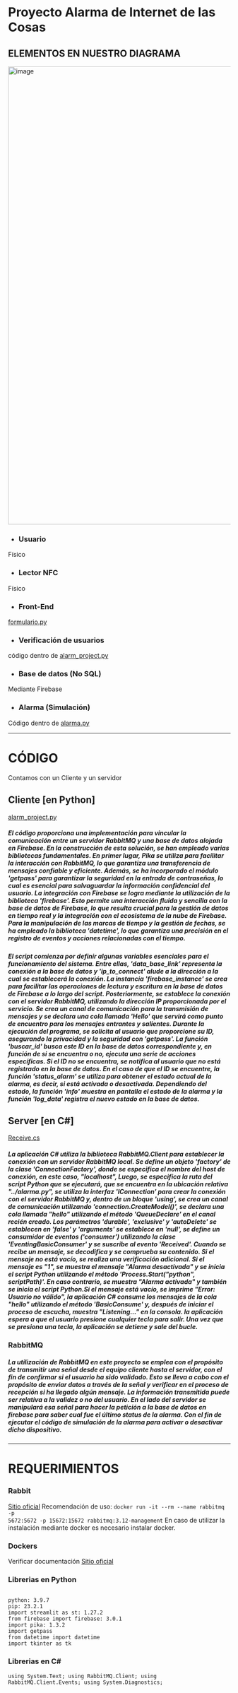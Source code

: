 # Proyecto Alarma de Internet de las Cosas

## ELEMENTOS EN NUESTRO DIAGRAMA
<img width="1037" alt="image" src="https://github.com/ChristopheTuz/proyecto-iot-alarma/assets/60182870/038c80b2-aa72-446d-bd87-373e3d0711ea">

- ### Usuario
Físico

- ### Lector NFC
Físico

- ### Front-End
[formulario.py](https://github.com/ChristopheTuz/proyecto-iot-alarma/blob/main/Front-End/formulario.py)

- ### Verificación de usuarios
código dentro de [alarm_project.py](https://github.com/ChristopheTuz/proyecto-iot-alarma/blob/main/Cliente/alarm_project.py)

- ### Base de datos (No SQL)
Mediante Firebase

- ### Alarma (Simulación)
Código dentro de [alarma.py](https://github.com/ChristopheTuz/proyecto-iot-alarma/blob/main/Server/alarma.py)

---
# CÓDIGO
Contamos con un Cliente y un servidor 

## Cliente [en Python]
[alarm_project.py](https://github.com/ChristopheTuz/proyecto-iot-alarma/blob/main/Cliente/alarm_project.py)

<h5> El código proporciona una implementación para vincular la comunicación entre un servidor RabbitMQ y una base de datos alojada en Firebase. En la construcción de esta solución, se han empleado varias bibliotecas fundamentales. En primer lugar, Pika se utiliza para facilitar la interacción con RabbitMQ, lo que garantiza una transferencia de mensajes confiable y eficiente. Además, se ha incorporado el módulo 'getpass' para garantizar la seguridad en la entrada de contraseñas, lo cual es esencial para salvaguardar la información confidencial del usuario.
La integración con Firebase se logra mediante la utilización de la biblioteca 'firebase'. Esto permite una interacción fluida y sencilla con la base de datos de Firebase, lo que resulta crucial para la gestión de datos en tiempo real y la integración con el ecosistema de la nube de Firebase. Para la manipulación de las marcas de tiempo y la gestión de fechas, se ha empleado la biblioteca 'datetime', lo que garantiza una precisión en el registro de eventos y acciones relacionadas con el tiempo.</h5>

<h5> El script comienza por definir algunas variables esenciales para el funcionamiento del sistema. Entre ellas, 'data_base_link' representa la conexión a la base de datos y 'ip_to_connect' alude a la dirección a la cual se establecerá la conexión. La instancia 'firebase_instance' se crea para facilitar las operaciones de lectura y escritura en la base de datos de Firebase a lo largo del script.
Posteriormente, se establece la conexión con el servidor RabbitMQ, utilizando la dirección IP proporcionada por el servicio. Se crea un canal de comunicación para la transmisión de mensajes y se declara una cola llamada 'Hello' que servirá como punto de encuentro para los mensajes entrantes y salientes.
Durante la ejecución del programa, se solicita al usuario que proporcione su ID, asegurando la privacidad y la seguridad con 'getpass'. La función 'buscar_id' busca este ID en la base de datos correspondiente y, en función de si se encuentra o no, ejecuta una serie de acciones específicas. Si el ID no se encuentra, se notifica al usuario que no está registrado en la base de datos. En el caso de que el ID se encuentre, la función 'status_alarm' se utiliza para obtener el estado actual de la alarma, es decir, si está activada o desactivada. Dependiendo del estado, la función 'info' muestra en pantalla el estado de la alarma y la función 'log_data' registra el nuevo estado en la base de datos.</h5>

## Server [en C#]
[Receive.cs](https://github.com/ChristopheTuz/proyecto-iot-alarma/blob/main/Server/Receive/Receive.cs)
<h5> La aplicación C# utiliza la biblioteca RabbitMQ.Client para establecer la conexión con un servidor RabbitMQ local. Se define un objeto 'factory' de la clase 'ConnectionFactory', donde se especifica el nombre del host de conexión, en este caso, "localhost", Luego, se especifica la ruta del script Python que se ejecutará, que se encuentra en la ubicación relativa "../alarma.py", se utiliza la interfaz 'IConnection' para crear la conexión con el servidor RabbitMQ y, dentro de un bloque 'using', se crea un canal de comunicación utilizando 'connection.CreateModel()', se declara una cola llamada "hello" utilizando el método 'QueueDeclare' en el canal recién creado. Los parámetros 'durable', 'exclusive' y 'autoDelete' se establecen en 'false' y 'arguments' se establece en 'null', se define un consumidor de eventos ('consumer') utilizando la clase 'EventingBasicConsumer' y se suscribe al evento 'Received'. Cuando se recibe un mensaje, se decodifica y se comprueba su contenido.
Si el mensaje no está vacío, se realiza una verificación adicional. Si el mensaje es "1", se muestra el mensaje "Alarma desactivada" y se inicia el script Python utilizando el método 'Process.Start("python", scriptPath)'. En caso contrario, se muestra "Alarma activada" y también se inicia el script Python.Si el mensaje está vacío, se imprime "Error: Usuario no válido", la aplicación C# consume los mensajes de la cola "hello" utilizando el método 'BasicConsume' y, después de iniciar el proceso de escucha, muestra "Listening..." en la consola. la aplicación espera a que el usuario presione cualquier tecla para salir. Una vez que se presiona una tecla, la aplicación se detiene y sale del bucle.
</h5>

### RabbitMQ 
<h5>
La utilización de RabbitMQ en este proyecto se emplea con el propósito de transmitir una señal desde el equipo cliente hasta el servidor, con el fin de confirmar si el usuario ha sido validado. Esto se lleva a cabo con el propósito de enviar datos a través de la señal y verificar en el proceso de recepción si ha llegado algún mensaje. La información transmitida puede ser relativa a la validez o no del usuario. En el lado del servidor se manipulará esa señal para hacer la petición a la base de datos en firebase para saber cual fue el último status de la alarma. Con el fin de ejecutar el código de simulación de la alarma para activar o desactivar dicho dispositivo.
</h5>

---

# REQUERIMIENTOS

### Rabbit
[Sitio oficial](https://www.rabbitmq.com/download.html)
Recomendación de uso:
<code>docker run -it --rm --name rabbitmq -p 5672:5672 -p 15672:15672 rabbitmq:3.12-management</code>
En caso de utilizar la instalación mediante docker es necesario instalar docker.

### Dockers
Verificar documentación [Sitio oficial](https://docs.docker.com/engine/install/)

### Librerias en Python
<code>
python: 3.9.7
pip: 23.2.1
import streamlit as st: 1.27.2
from firebase import firebase: 3.0.1
import pika: 1.3.2
import getpass
from datetime import datetime
import tkinter as tk
</code>

### Librerias en C#
<code>using System.Text;
using RabbitMQ.Client;
using RabbitMQ.Client.Events;
using System.Diagnostics;
</code>

